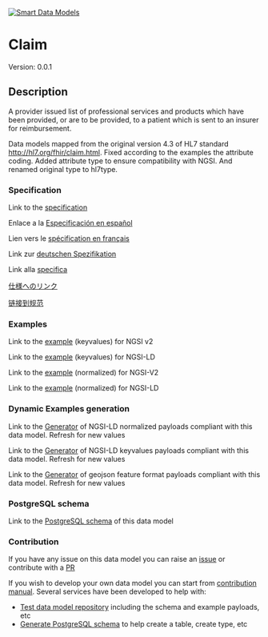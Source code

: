 [![Smart Data Models](https://smartdatamodels.org/wp-content/uploads/2022/01/SmartDataModels_logo.png "Logo")](https://smartdatamodels.org)
# Claim
Version: 0.0.1

## Description 

A provider issued list of professional services and products which have been provided, or are to be provided, to a patient which is sent to an insurer for reimbursement.

Data models mapped from the original version 4.3 of HL7 standard http://hl7.org/fhir/claim.html. Fixed according to the examples the attribute coding. Added attribute type to ensure compatibility with NGSI. And renamed original type to hl7type.
### Specification

Link to the [specification](https://github.com/smart-data-models/dataModel.Hl7/blob/master/Claim/doc/spec.md)

Enlace a la [Especificación en español](https://github.com/smart-data-models/dataModel.Hl7/blob/master/Claim/doc/spec_ES.md)

Lien vers le [spécification en français](https://github.com/smart-data-models/dataModel.Hl7/blob/master/Claim/doc/spec_FR.md)

Link zur [deutschen Spezifikation](https://github.com/smart-data-models/dataModel.Hl7/blob/master/Claim/doc/spec_DE.md)

Link alla [specifica](https://github.com/smart-data-models/dataModel.Hl7/blob/master/Claim/doc/spec_IT.md)

[仕様へのリンク](https://github.com/smart-data-models/dataModel.Hl7/blob/master/Claim/doc/spec_JA.md)

[链接到规范](https://github.com/smart-data-models/dataModel.Hl7/blob/master/Claim/doc/spec_ZH.md)
### Examples

Link to the [example](https://smart-data-models.github.io/dataModel.Hl7/Claim/examples/example.json) (keyvalues) for NGSI v2

Link to the [example](https://smart-data-models.github.io/dataModel.Hl7/Claim/examples/example.jsonld) (keyvalues) for NGSI-LD

Link to the [example](https://smart-data-models.github.io/dataModel.Hl7/Claim/examples/example-normalized.json) (normalized) for NGSI-V2

Link to the [example](https://smart-data-models.github.io/dataModel.Hl7/Claim/examples/example-normalized.jsonld) (normalized) for NGSI-LD
### Dynamic Examples generation

Link to the [Generator](https://smartdatamodels.org/extra/ngsi-ld_generator.php?schemaUrl=https://raw.githubusercontent.com/smart-data-models/dataModel.Hl7/master/Claim/schema.json&email=info@smartdatamodels.org) of NGSI-LD normalized payloads compliant with this data model. Refresh for new values

Link to the [Generator](https://smartdatamodels.org/extra/ngsi-ld_generator_keyvalues.php?schemaUrl=https://raw.githubusercontent.com/smart-data-models/dataModel.Hl7/master/Claim/schema.json&email=info@smartdatamodels.org) of NGSI-LD keyvalues payloads compliant with this data model. Refresh for new values

Link to the [Generator](https://smartdatamodels.org/extra/geojson_features_generator.php?schemaUrl=https://raw.githubusercontent.com/smart-data-models/dataModel.Hl7/master/Claim/schema.json&email=info@smartdatamodels.org) of geojson feature format payloads compliant with this data model. Refresh for new values
### PostgreSQL schema

Link to the [PostgreSQL schema](https://smart-data-models.github.io/dataModel.Hl7/Claim/schema.sql) of this data model
### Contribution

 If you have any issue on this data model you can raise an [issue](https://github.com/smart-data-models/dataModel.Hl7/issues)  or contribute with a [PR](https://github.com/smart-data-models/dataModel.Hl7/pulls)

 If you wish to develop your own data model you can start from [contribution manual](https://bit.ly/contribution_manual). Several services have been developed to help with: 
 - [Test data model repository](https://smartdatamodels.org/index.php/data-models-contribution-api/) including the schema and example payloads, etc
 - [Generate PostgreSQL schema](https://smartdatamodels.org/index.php/sql-service/) to help create a table, create type, etc